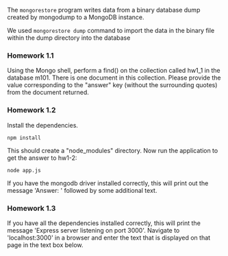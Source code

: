 The `mongorestore` program writes data from a binary database dump created by mongodump to a MongoDB instance.

We used `mongorestore dump` command to import the data in the binary file within the dump directory into the database

### Homework 1.1

Using the Mongo shell, perform a find() on the collection called hw1_1 in the database m101. There is one document in this collection. Please provide the value corresponding to the "answer" key (without the surrounding quotes) from the document returned.

### Homework 1.2

Install the dependencies.

`npm install`

This should create a "node_modules" directory. Now run the application to get the answer to hw1-2:

`node app.js`

If you have the mongodb driver installed correctly, this will print out the message 'Answer: ' followed by some additional text. 

### Homework 1.3

If you have all the dependencies installed correctly, this will print the message 'Express server listening on port 3000'. Navigate to 'localhost:3000' in a browser and enter the text that is displayed on that page in the text box below.

